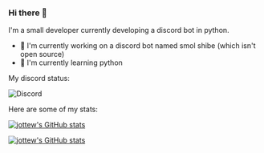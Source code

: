### Hi there 👋
I'm a small developer currently developing a discord bot in python.

- 🌌 I'm currently working on a discord bot named smol shibe (which isn't open source)
- 👶 I'm currently learning python

My discord status:

![Discord](https://discord.c99.nl/widget/theme-3/797044260196319282.png)

Here are some of my stats:

[![jottew's GitHub stats](https://github-readme-stats.vercel.app/api?username=jottew&amp;show_icons=true&amp;include_all_commits=true&amp;theme=prussian)](https://github.com/anuraghazra/github-readme-stats)

[![jottew's GitHub stats](https://github-readme-stats.vercel.app/api/top-langs/?username=jottew&amp;layout=compact&amp;theme=prussian)](https://github.com/anuraghazra/github-readme-stats)

